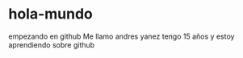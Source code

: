 # hola-mundo
empezando en github
Me llamo andres yanez tengo 15 años y estoy aprendiendo sobre github
